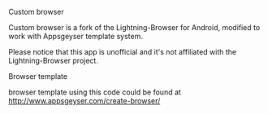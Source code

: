 Custom browser

Custom browser is a fork of the Lightning-Browser for Android, modified to work with Appsgeyser template system.

Please notice that this app is unofficial and it's not affiliated with the Lightning-Browser project.

Browser template

browser template using this code could be found at http://www.appsgeyser.com/create-browser/